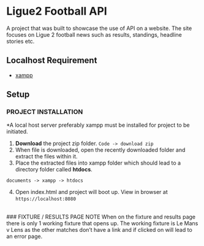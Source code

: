 # Ligue2 Football API
A project that was built to showcase the use of API on a website. The site focuses on Ligue 2 football news such as results, standings, headline stories etc. 
<br />

## Localhost Requirement
- [xampp](https://www.apachefriends.org/index.html)


## Setup
### PROJECT INSTALLATION
 *A local host server preferably xampp must be installed for project to be initiated.
 
 1. **Download** the project zip folder. `Code -> download zip`
 2. When file is downloaded, open the recently downloaded folder and extract the files within it.
 3. Place the extracted files into xampp folder which should lead to a directory folder called **htdocs**.
 
  `documents -> xampp -> htdocs`
  
 4. Open index.html and project will boot up. View in browser at `https://localhost:8080`
 
<br />
### FIXTURE / RESULTS PAGE NOTE
When on the fixture and results page there is only 1 working fixture that opens up. The working fixture is Le Mans v Lens as the other matches don’t have a link and if clicked on will lead to an error page.
